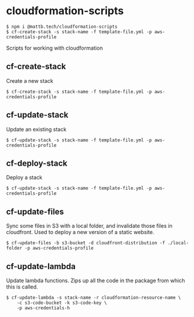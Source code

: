 # cloudformation-scripts

```
$ npm i @mattb.tech/cloudformation-scripts
$ cf-create-stack -s stack-name -f template-file.yml -p aws-credentials-profile
```

Scripts for working with cloudformation

## cf-create-stack

Create a new stack

```
$ cf-create-stack -s stack-name -f template-file.yml -p aws-credentials-profile
```

## cf-update-stack

Update an existing stack

```
$ cf-update-stack -s stack-name -f template-file.yml -p aws-credentials-profile
```

## cf-deploy-stack

Deploy a stack

```
$ cf-update-stack -s stack-name -f template-file.yml -p aws-credentials-profile
```

## cf-update-files

Sync some files in S3 with a local folder, and invalidate those files in cloudfront. Used to deploy a new version of a static website.

```
$ cf-update-files -b s3-bucket -d cloudfront-distribution -f ./local-folder -p aws-credentials-profile
```

## cf-update-lambda

Update lambda functions. Zips up all the code in the package from which this is called.

```
$ cf-update-lambda -s stack-name -r cloudformation-resource-name \
    -c s3-code-bucket -k s3-code-key \
    -p aws-credentials-h
```
